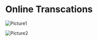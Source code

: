 # Online Transcations

![Picture1](https://user-images.githubusercontent.com/50962389/170188580-9744ad39-a4cb-46d1-9eaa-a9b1cf798675.png)

![Picture2](https://user-images.githubusercontent.com/50962389/170188602-4e082aab-8911-41ed-a023-8e99d4fa9d58.png)
